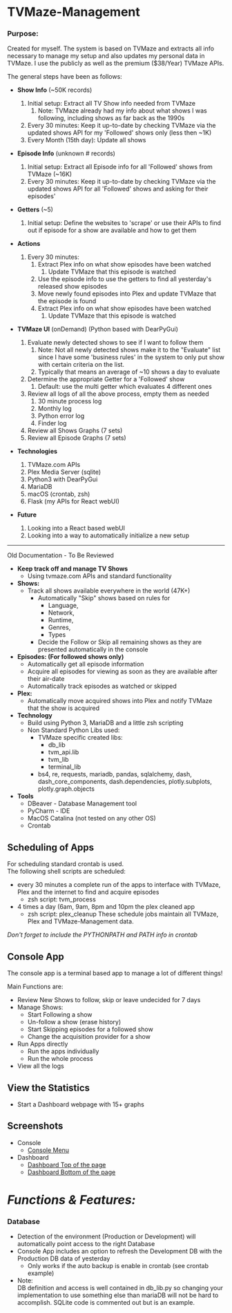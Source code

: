# TVMaze-Management
### Purpose:

Created for myself.  The system is based on TVMaze and extracts all info necessary to manage my setup and also updates my personal data in TVMaze.  I use the publicly as well as the premium ($38/Year) TVMaze APIs.  

The general steps have been as follows:

* **Show Info** (~50K records)
    1. Initial setup: Extract all TV Show info needed from TVMaze
        1. Note:  TVMaze already had my info about what shows I was following, including shows as far back as the 1990s
    1. Every 30 minutes: Keep it up-to-date by checking TVMaze via the updated shows API for my 'Followed' shows only (less then ~1K)
    1. Every Month (15th day): Update all shows
    
* **Episode Info** (unknown # records)
    1. Initial setup: Extract all Episode info for all 'Followed' shows from TVMaze (~16K)
    1. Every 30 minutes: Keep it up-to-date by checking TVMaze via the updated shows API for all 'Followed' shows and asking for their episodes'
    
* **Getters** (~5)
    1. Initial setup: Define the websites to 'scrape' or use their APIs to find out if episode for a show are available and how to get them 
    
* **Actions**
    1. Every 30 minutes:
        1. Extract Plex info on what show episodes have been watched
            1. Update TVMaze that this episode is watched
        1. Use the episode info to use the getters to find all yesterday's released show episodes
        1. Move newly found episodes into Plex and update TVMaze that the episode is found
        1. Extract Plex info on what show episodes have been watched
            1. Update TVMaze that this episode is watched
 
* **TVMaze UI** (onDemand) (Python based with DearPyGui)
    1. Evaluate newly detected shows to see if I want to follow them
        1. Note: Not all newly detected shows make it to the "Evaluate" list since I have some 'business rules' in the system to only put show with certain criteria on the list.
        2. Typically that means an average of ~10 shows a day to evaluate
    1. Determine the appropriate Getter for a 'Followed' show
        1. Default: use the multi getter which evaluates 4 different ones
    1. Review all logs of all the above process, empty them as needed
        1. 30 minute process log
        1. Monthly log
        1. Python error log
        1. Finder log
    1. Review all Shows Graphs (7 sets)
    1. Review all Episode Graphs (7 sets)
    
* **Technologies**
    1. TVMaze.com APIs
    1. Plex Media Server (sqlite)
    1. Python3 with DearPyGui
    1. MariaDB
    1. macOS (crontab, zsh)
    1. Flask (my APIs for React webUI)   

* **Future** 
    1. Looking into a React based webUI
    1. Looking into a way to automatically initialize a new setup
    
    
    
********************************************************************
Old Documentation - To Be Reviewed
* **Keep track off and manage TV Shows**
	* Using tvmaze.com APIs and standard functionality 
* **Shows:**
	* Track all shows available everywhere in the world (47K+)
		* Automatically "Skip" shows based on rules for 			
			* Language,
			* Network,
			* Runtime,
			* Genres,
			* Types	
		* Decide the Follow or Skip all remaining shows as they are presented automatically in the console
* **Episodes: (For followed shows only)** 
	* Automatically get all episode information 
	* Acquire all episodes for viewing as soon as they are available after their air-date
	* Automatically track episodes as watched or skipped
* **Plex:**
	* Automatically move acquired shows into Plex and notify TVMaze that the show is acquired
* **Technology**
	* Build using Python 3, MariaDB and a little zsh scripting
	* Non Standard Python Libs used:
	    * TVMaze specific created libs:
	        * db_lib
	        * tvm_api.lib
	        * tvm_lib
	        * terminal_lib
        * bs4, re, requests, mariadb, pandas, sqlalchemy, 
        dash, dash_core_components, dash.dependencies, 
        plotly.subplots, plotly.graph.objects
* **Tools**
    * DBeaver - Database Management tool
    * PyCharm - IDE
    * MacOS Catalina (not tested on any other OS)
    * Crontab 
    
## Scheduling of Apps
For scheduling standard crontab is used.  
The following shell scripts are scheduled:

* every 30 minutes a complete run of the apps to interface with TVMaze, Plex and the internet to find and acquire episodes
    * zsh script: tvm_process
* 4 times a day (6am, 9am, 8pm and 10pm the plex cleaned app
    * zsh script: plex_cleanup
These schedule jobs maintain all TVMaze, Plex and TVMaze-Management data.

_Don't forget to include the PYTHONPATH and PATH info in crontab_ 

## Console App
The console app is a terminal based app to manage a lot of different things!

Main Functions are:

* Review New Shows to follow, skip or leave undecided for 7 days
* Manage Shows:
    * Start Following a show
    * Un-follow a show (erase history)
    * Start Skipping episodes for a followed show
    * Change the acquisition provider for a show
* Run Apps directly
    * Run the apps individually
    * Run the whole process
* View all the logs

## View the Statistics
* Start a Dashboard webpage with 15+ graphs

## Screenshots

* Console
  * [Console Menu](https://github.com/dkluis/TVMaze-Management/blob/dev/Docs/Pics/console_shot1.jpg?raw=true)
* Dashboard
  * [Dashboard Top of the page](https://github.com/dkluis/TVMaze-Management/blob/dev/Docs/Pics/dashboard_part1.jpg?raw=true)
  * [Dashboard Bottom of the page](https://github.com/dkluis/TVMaze-Management/blob/dev/Docs/Pics/dashboard_part2.jpg?raw=true)
    
# _Functions & Features:_

### Database
* Detection of the environment (Production or Development) will automatically point access to the right Database
* Console App includes an option to refresh the Development DB with the Production DB data of yesterday
    * Only works if the auto backup is enable in crontab (see crontab example)
* Note:  
DB definition and access is well contained in db_lib.py so changing your implementation to use 
something else than mariaDB will not be hard to accomplish.  SQLite code is commented out but is an example.    

    
